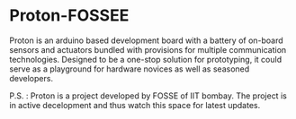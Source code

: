 # Proton-FOSSEE

Proton is an arduino based development board with a battery of on-board sensors and actuators bundled with provisions for multiple communication technologies. Designed to be a one-stop solution for prototyping, it could serve as a playground for hardware novices as well as seasoned developers. 


P.S. : Proton is a project developed by FOSSE of IIT bombay. The project is in active decelopment and thus watch this space for latest updates. 

